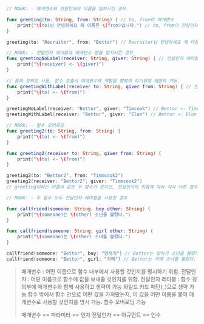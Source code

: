 



```swift
// MARK: - 매개변수와 전달인자의 이름을 일치시킨 경우.

func greeting(to: String, from: String) { // to, from이 매개변수
    print("\(to)님 안녕하세요 제 이름은 \(from)입니다.") // to, from이 전달인자
}

greeting(to: "Recruiter", from: "Bettor") // Recruiter님 안녕하세요 제 이름은 Bettor입니다.

// MARK: - 전달인자 레이블과 매개변수 명을 일치시킨 경우
func greetingNoLabel(receiver: String, giver: String) { // 전달인자 레이블을 사용하지 않은 경우
    print("\(receiver) <- \(giver)")
}

// 중복 정의로 사용. 함수 호출시 매개변수의 역할을 명확히 하기위해 재정의 가능.
func greetingWithLabel(receiver to: String, giver from: String) { // 전달인자 레이블은 매개변수 이름 앞에 붙는다.(함수 안에 어떤 전달인자 값을 가져오는지 명시하기 위해 사용하는데, 값이 여러개인 경우 전달인자의 순서와 매개변수 순서가 같다면 생략해도 상관이 없다.) 전달인자 레이블을 적어준 경우, receiver와 giver가 전달인자 레이블
    print("\(to) <- \(from)")
}

greetingNoLabel(receiver: "Bettor", giver: "Timcook") // Bettor <- Timcook
greetingWithLabel(receiver: "Bettor", giver: "Elon") // Bettor <- Elon

// MARK: - 함수 오버로딩
func greeting2(to: String, from: String) {
    print("\(to) <- \(from)")
}

func greeting2(receiver to: String, giver from: String) {
    print("\(to) <- \(from)")
}

greeting2(to: "Bettor2", from: "Timmcook2")
greeting2(receiver: "Bettor2", giver: "Timmcook2")
// greeting이라는 이름이 같은 두 함수가 있지만, 전달인자의 이름에 따라 각각 다른 함수로 값을 보내도록한 것(함수 오버로딩)인데, 함수의 호출 부분에서 전달인자 이름을 receiver, giver로 보낼 시 두번 째 함수가 실행됨.

// MARK: - 두 함수 모두 전달인자 레이블을 사용한 경우

func callfriend(someone: String, boy other: String) {
    print("\(someone)는 \(other) 소년을 불렀다.")
}

func callfriend(someone: String, girl other: String) {
    print("\(someone)는 \(other) 소녀를 불렀다.")
}

callfriend(someone: "Bettor", boy: "양치기") // Bettor는 양치기 소년을 불렀다.
callfriend(someone: "Bettor", girl: "히메") // Bettor는 히메 소녀를 불렀다.

```


> 매개변수 : 어떤 이름으로 함수 내부에서 사용할 것인지를 명시하기 위함.
> 전달인자 : 어떤 이름으로 함수에 값을 보내줄 것인지를 위함.
> 전달인자 레이블 : 함수 정의부에 매개변수와 함께 사용하고 생략이 가능
>   와일드 카드 패턴(_)으로 생략 가능
>   함수 밖에서 함수 안으로 어떤 값을 가져왔는지, 이 값을 어떤 이름을 붙여 매개변수로 사용할 것인지를 명시 가능.
>   함수 오버로딩 가능
>
> 매개변수 == 파라미터 == 인자
> 전달인자 == 아규먼트 == 인수

  
